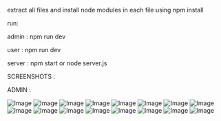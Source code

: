 extract all files 
 and install node modules in each file 
 using npm install

 run:

 admin : npm run dev

 user : npm run dev

 server : npm start or  node server.js


SCREENSHOTS :


ADMIN :

![Image](https://github.com/user-attachments/assets/cc7e4414-0b42-4fa4-8c44-7447a1e2e707)
![Image](https://github.com/user-attachments/assets/4147e59f-d975-48ea-8abd-e0434dd20ddf)
![Image](https://github.com/user-attachments/assets/ce4e6658-643d-46b2-bc0b-fd6e46e93983)
![Image](https://github.com/user-attachments/assets/88cc02e3-bdcc-433d-812c-b22af2491e10)
![Image](https://github.com/user-attachments/assets/b262fde3-bdac-446c-9432-e184970a2a79)
![Image](https://github.com/user-attachments/assets/f7e5f4b1-ba08-4842-aa4b-52cd625715ae)
![Image](https://github.com/user-attachments/assets/6e1ceb55-9dc4-4e06-a74e-6886a3a058e8)
![Image](https://github.com/user-attachments/assets/e0f8e5bc-db4b-4f6f-b398-b9bb979e5463)
![Image](https://github.com/user-attachments/assets/e74c1b7a-222e-4344-9adc-70a128c87029)
![Image](https://github.com/user-attachments/assets/84165f5f-0b41-4a27-8cda-c1decf5a3df5)
![Image](https://github.com/user-attachments/assets/2654f502-42e3-451e-9ad8-815f5096a747)
![Image](https://github.com/user-attachments/assets/eea02790-f5b3-4712-b6e0-51028be9ca55)
![Image](https://github.com/user-attachments/assets/d2b34cfb-7cf5-47e6-91e5-61b78ba0193a)
![Image](https://github.com/user-attachments/assets/2798ce76-a0df-4a42-8f11-84d761217728)
![Image](https://github.com/user-attachments/assets/39fde800-7609-4360-bb3f-fcf8bf3091e9)
![Image](https://github.com/user-attachments/assets/a05b8673-7c73-42e8-9001-67ff02024e88)
